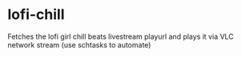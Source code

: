 # lofi-chill
Fetches the lofi girl chill beats livestream playurl and plays it via VLC network stream (use schtasks to automate)
